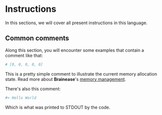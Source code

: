 # Instructions

In this sections, we will cover all present instructions in this language.

## Common comments

Along this section, you will encounter some examples that contain a comment like that:

```r
# [0, 0, 0, 0, 0]
```

This is a pretty simple comment to illustrate the current memory allocation state. Read more about **Brainease**'s [memory management](/memory.html).

There's also this comment:

```r
#> Hello World
```

Which is what was printed to STDOUT by the code.
